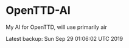 # OpenTTD-AI
My AI for OpenTTD, will use primarily air

Latest backup: Sun Sep 29 01:06:02 UTC 2019
